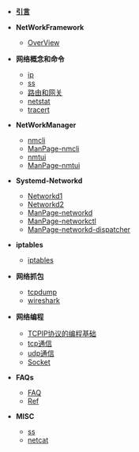 - [**引言**](/)

- **NetWorkFramework**

  - [OverView](OverView) 

- **网络概念和命令**

  - [ip](ip)
  - [ss](ss)
  - [路由和网关](gateway)
  - [netstat](netstat)
  - [tracert](tracert)
  
  
- **NetWorkManager**

  - [nmcli](nmcli)
  - [ManPage-nmcli](Man/ManPage-nmcli)
  - [nmtui](nmtui)
  - [ManPage-nmtui](Man/ManPage-nmtui)
  
- **Systemd-Networkd**

  - [Networkd1](systemd-network)
  - [Networkd2](systemd-network2)
  - [ManPage-networkd](Man/ManPage-systemd-network)
  - [ManPage-networkctl](Man/ManPage-networkctl)
  - [ManPage-networkd-dispatcher](Man/ManPage-networkd-dispatcher)  
  
  
- **iptables**

  - [iptables](iptables)	

- **网络抓包**

  - [tcpdump](tcpdump)
  - [wireshark](wireshark)
  

- **网络编程**

  - [TCPIP协议的编程基础](netprogramming/Overview)
  - [tcp通信](netprogramming/TCP)
  - [udp通信](netprogramming/UDP)
  - [Socket](netprogramming/Socket)

- **FAQs**

  - [FAQ](faq)
  -	[Ref](ref)
  
- **MISC**

  - [ss](misc/ss)
  -	[netcat](misc/netcat)
  
